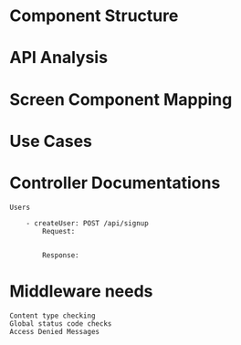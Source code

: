 # Component Structure

# API Analysis

# Screen Component Mapping

# Use Cases

# Controller Documentations

    Users

        - createUser: POST /api/signup
            Request:


            Response:

# Middleware needs

    Content type checking
    Global status code checks
    Access Denied Messages
